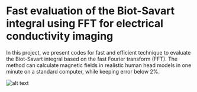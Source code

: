 # Fast evaluation of the Biot-Savart integral using FFT for electrical conductivity imaging
In this project, we present codes for fast and efficient technique to evaluate 
the Biot-Savart integral based on the fast Fourier transform (FFT). The method 
can calculate magnetic fields in realistic human head models 
in one minute on a standard computer, while keeping error below 2%.

![alt text](https://gitlab.gbar.dtu.dk/MREIT/JCP2020/raw/master/Figures/head_model_B_calc.png "head_phantom_B_calc")